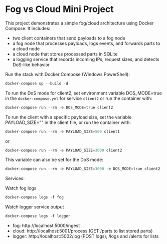 # Fog vs Cloud Mini Project

This project demonstrates a simple fog/cloud architecture using Docker Compose. It includes:

- two client containers that send payloads to a fog node
- a fog node that processes payloads, logs events, and forwards parts to a cloud node
- a cloud node that stores processed parts in SQLite
- a logging service that records incoming IPs, request sizes, and detects DoS-like behavior

Run the stack with Docker Compose (Windows PowerShell):

```powershell
docker-compose up --build -d
```

To run the DoS mode for client2, set environment variable DOS_MODE=true in the `docker-compose.yml` for service `client2` or run the container with:

```powershell
docker-compose run --rm -e DOS_MODE=true client2
```

To run the client with a specific payload size, set the variable PAYLOAD_SIZE="" in the client file, or run the container with:

```powershell
docker-compose run --rm -e PAYLOAD_SIZE=500 client1
```

or

```powershell
docker-compose run --rm -e PAYLOAD_SIZE=3000 client2
```

This variable can also be set for the DoS mode:

```powershell
docker-compose run --rm -e PAYLOAD_SIZE=3000 -e DOS_MODE=true client2
```

Services:

Watch fog logs

```powershell
docker-compose logs -f fog
```

Watch logger service output

```powershell
docker-compose logs -f logger
```

- fog: http://localhost:5000/ingest
- cloud: http://localhost:5001/process (GET /parts to list stored parts)
- logger: http://localhost:5002/log (POST logs), /logs and /alerts for lists
